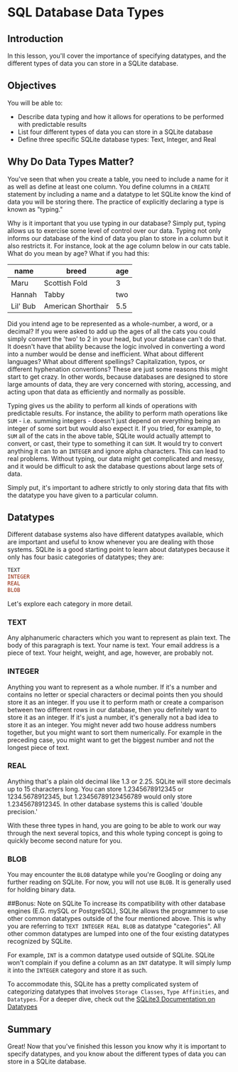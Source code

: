 # SQL Database Data Types

## Introduction
In this lesson, you'll cover the importance of specifying datatypes, and the different types of data you can store in a SQLite database.

## Objectives

You will be able to:

- Describe data typing and how it allows for operations to be performed with predictable results
- List four different types of data you can store in a SQLite database
- Define three specific SQLite database types: Text, Integer, and Real

## Why Do Data Types Matter?

You've seen that when you create a table, you need to include a name for it as well as define at least one column. You define columns in a `CREATE` statement by including a name and a datatype to let SQLite know the kind of data you will be storing there. The practice of explicitly declaring a type is known as "typing." 

Why is it important that you use typing in our database? Simply put, typing allows us to exercise some level of control over our data. Typing not only informs our database of the kind of data you plan to store in a column but it also restricts it. For instance, look at the age column below in our cats table. What do you mean by age? What if you had this:

| name  |  breed  |  age  |
|-------|---------|-------|
| Maru  |  Scottish Fold |   3   |
| Hannah |  Tabby  |  two  |
| Lil' Bub |  American Shorthair  |  5.5  |

Did you intend age to be represented as a whole-number, a word, or a decimal? If you were asked to add up the ages of all the cats you could simply convert the 'two' to 2 in your head, but your database can't do that. It doesn't have that ability because the logic involved in converting a word into a number would be dense and inefficient. What about different languages? What about different spellings? Capitalization, typos, or different hyphenation conventions? These are just some reasons this might start to get crazy. In other words, because databases are designed to store large amounts of data, they are very concerned with storing, accessing, and acting upon that data as efficiently and normally as possible.

Typing gives us the ability to perform all kinds of operations with predictable results. For instance, the ability to perform math operations like `SUM` - i.e. summing integers - doesn't just depend on everything being an integer of some sort but would also expect it. If you tried, for example,  to `SUM` all of the cats in the above table, SQLite would actually attempt to convert, or cast, their type to something it can `SUM`. It would try to convert anything it can to an `INTEGER` and ignore alpha characters. This can lead to real problems. Without typing, our data might get complicated and messy, and it would be difficult to ask the database questions about large sets of data.

Simply put, it's important to adhere strictly to only storing data that fits with the datatype you have given to a particular column.

## Datatypes

Different database systems also have different datatypes available, which are important and useful to know whenever you are dealing with those systems. SQLite is a good starting point to learn about datatypes because it only has four basic categories of datatypes; they are:

```SQL
TEXT
INTEGER
REAL
BLOB
```
Let's explore each category in more detail.

### TEXT

Any alphanumeric characters which you want to represent as plain text. The body of this paragraph is text. Your name is text. Your email address is a piece of text. Your height, weight, and age, however, are probably not.

### INTEGER

Anything you want to represent as a whole number. If it's a number and contains no letter or special characters or decimal points then you should store it as an integer. If you use it to perform math or create a comparison between two different rows in our database, then you definitely want to store it as an integer. If it's just a number, it's generally not a bad idea to store it as an integer. You might never add two house address numbers together, but you might want to sort them numerically. For example in the preceding case, you might want to get the biggest number and not the longest piece of text.

### REAL

Anything that's a plain old decimal like 1.3 or 2.25. SQLite will store decimals up to 15 characters long. You can store 1.2345678912345 or 1234.5678912345, but 1.23456789123456789 would only store 1.2345678912345. In other database systems this is called 'double precision.'

With these three types in hand, you are going to be able to work our way through the next several topics, and this whole typing concept is going to quickly become second nature for you.

### BLOB

You may encounter the `BLOB` datatype while you're Googling or doing any further reading on SQLite. For now, you will not use `BLOB`. It is generally used for holding binary data.

##Bonus: Note on SQLite
To increase its compatibility with other database engines (E.G. mySQL or PostgreSQL), SQLite allows the programmer to use other common datatypes outside of the four mentioned above. This is why you are referring to `TEXT INTEGER REAL BLOB` as datatype "categories". All other common datatypes are lumped into one of the four existing datatypes recognized by SQLite. 

For example, `INT` is a common datatype used outside of SQLite. SQLite won't complain if you define a column as an `INT` datatype. It will simply lump it into the `INTEGER` category and store it as such.

To accommodate this, SQLite has a pretty complicated system of categorizing datatypes that involves `Storage Classes`, `Type Affinities`, and `Datatypes`. For a deeper dive, check out the 
[SQLite3 Documentation on Datatypes](http://www.sqlite.org/datatype3.html)

## Summary
Great! Now that you've finished this lesson you know why it is important to specify datatypes, and you know about the different types of data you can store in a SQLite database.
